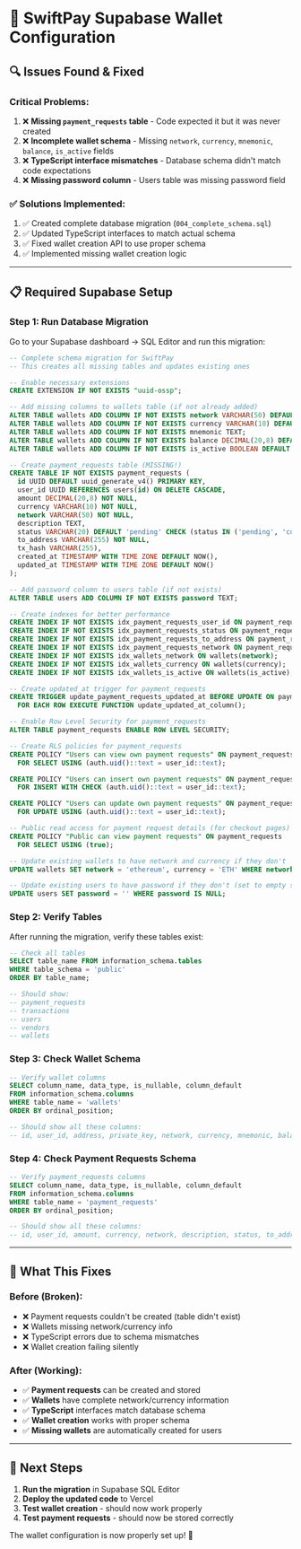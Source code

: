# 🚀 SwiftPay Supabase Wallet Configuration

## 🔍 **Issues Found & Fixed**

### **Critical Problems:**
1. ❌ **Missing `payment_requests` table** - Code expected it but it was never created
2. ❌ **Incomplete wallet schema** - Missing `network`, `currency`, `mnemonic`, `balance`, `is_active` fields
3. ❌ **TypeScript interface mismatches** - Database schema didn't match code expectations
4. ❌ **Missing password column** - Users table was missing password field

### **✅ Solutions Implemented:**
1. ✅ Created complete database migration (`004_complete_schema.sql`)
2. ✅ Updated TypeScript interfaces to match actual schema
3. ✅ Fixed wallet creation API to use proper schema
4. ✅ Implemented missing wallet creation logic

---

## 📋 **Required Supabase Setup**

### **Step 1: Run Database Migration**

Go to your Supabase dashboard → SQL Editor and run this migration:

```sql
-- Complete schema migration for SwiftPay
-- This creates all missing tables and updates existing ones

-- Enable necessary extensions
CREATE EXTENSION IF NOT EXISTS "uuid-ossp";

-- Add missing columns to wallets table (if not already added)
ALTER TABLE wallets ADD COLUMN IF NOT EXISTS network VARCHAR(50) DEFAULT 'ethereum';
ALTER TABLE wallets ADD COLUMN IF NOT EXISTS currency VARCHAR(10) DEFAULT 'ETH';
ALTER TABLE wallets ADD COLUMN IF NOT EXISTS mnemonic TEXT;
ALTER TABLE wallets ADD COLUMN IF NOT EXISTS balance DECIMAL(20,8) DEFAULT 0;
ALTER TABLE wallets ADD COLUMN IF NOT EXISTS is_active BOOLEAN DEFAULT true;

-- Create payment_requests table (MISSING!)
CREATE TABLE IF NOT EXISTS payment_requests (
  id UUID DEFAULT uuid_generate_v4() PRIMARY KEY,
  user_id UUID REFERENCES users(id) ON DELETE CASCADE,
  amount DECIMAL(20,8) NOT NULL,
  currency VARCHAR(10) NOT NULL,
  network VARCHAR(50) NOT NULL,
  description TEXT,
  status VARCHAR(20) DEFAULT 'pending' CHECK (status IN ('pending', 'completed', 'failed', 'expired')),
  to_address VARCHAR(255) NOT NULL,
  tx_hash VARCHAR(255),
  created_at TIMESTAMP WITH TIME ZONE DEFAULT NOW(),
  updated_at TIMESTAMP WITH TIME ZONE DEFAULT NOW()
);

-- Add password column to users table (if not exists)
ALTER TABLE users ADD COLUMN IF NOT EXISTS password TEXT;

-- Create indexes for better performance
CREATE INDEX IF NOT EXISTS idx_payment_requests_user_id ON payment_requests(user_id);
CREATE INDEX IF NOT EXISTS idx_payment_requests_status ON payment_requests(status);
CREATE INDEX IF NOT EXISTS idx_payment_requests_to_address ON payment_requests(to_address);
CREATE INDEX IF NOT EXISTS idx_payment_requests_network ON payment_requests(network);
CREATE INDEX IF NOT EXISTS idx_wallets_network ON wallets(network);
CREATE INDEX IF NOT EXISTS idx_wallets_currency ON wallets(currency);
CREATE INDEX IF NOT EXISTS idx_wallets_is_active ON wallets(is_active);

-- Create updated_at trigger for payment_requests
CREATE TRIGGER update_payment_requests_updated_at BEFORE UPDATE ON payment_requests
  FOR EACH ROW EXECUTE FUNCTION update_updated_at_column();

-- Enable Row Level Security for payment_requests
ALTER TABLE payment_requests ENABLE ROW LEVEL SECURITY;

-- Create RLS policies for payment_requests
CREATE POLICY "Users can view own payment requests" ON payment_requests
  FOR SELECT USING (auth.uid()::text = user_id::text);

CREATE POLICY "Users can insert own payment requests" ON payment_requests
  FOR INSERT WITH CHECK (auth.uid()::text = user_id::text);

CREATE POLICY "Users can update own payment requests" ON payment_requests
  FOR UPDATE USING (auth.uid()::text = user_id::text);

-- Public read access for payment request details (for checkout pages)
CREATE POLICY "Public can view payment requests" ON payment_requests
  FOR SELECT USING (true);

-- Update existing wallets to have network and currency if they don't
UPDATE wallets SET network = 'ethereum', currency = 'ETH' WHERE network IS NULL OR currency IS NULL;

-- Update existing users to have password if they don't (set to empty string for existing users)
UPDATE users SET password = '' WHERE password IS NULL;
```

### **Step 2: Verify Tables**

After running the migration, verify these tables exist:

```sql
-- Check all tables
SELECT table_name FROM information_schema.tables 
WHERE table_schema = 'public' 
ORDER BY table_name;

-- Should show:
-- payment_requests
-- transactions  
-- users
-- vendors
-- wallets
```

### **Step 3: Check Wallet Schema**

```sql
-- Verify wallet columns
SELECT column_name, data_type, is_nullable, column_default
FROM information_schema.columns 
WHERE table_name = 'wallets' 
ORDER BY ordinal_position;

-- Should show all these columns:
-- id, user_id, address, private_key, network, currency, mnemonic, balance, is_active, created_at, updated_at
```

### **Step 4: Check Payment Requests Schema**

```sql
-- Verify payment_requests columns
SELECT column_name, data_type, is_nullable, column_default
FROM information_schema.columns 
WHERE table_name = 'payment_requests' 
ORDER BY ordinal_position;

-- Should show all these columns:
-- id, user_id, amount, currency, network, description, status, to_address, tx_hash, created_at, updated_at
```

---

## 🎯 **What This Fixes**

### **Before (Broken):**
- ❌ Payment requests couldn't be created (table didn't exist)
- ❌ Wallets missing network/currency info
- ❌ TypeScript errors due to schema mismatches
- ❌ Wallet creation failing silently

### **After (Working):**
- ✅ **Payment requests** can be created and stored
- ✅ **Wallets** have complete network/currency information
- ✅ **TypeScript** interfaces match database schema
- ✅ **Wallet creation** works with proper schema
- ✅ **Missing wallets** are automatically created for users

---

## 🚀 **Next Steps**

1. **Run the migration** in Supabase SQL Editor
2. **Deploy the updated code** to Vercel
3. **Test wallet creation** - should now work properly
4. **Test payment requests** - should now be stored correctly

The wallet configuration is now properly set up! 🎉
